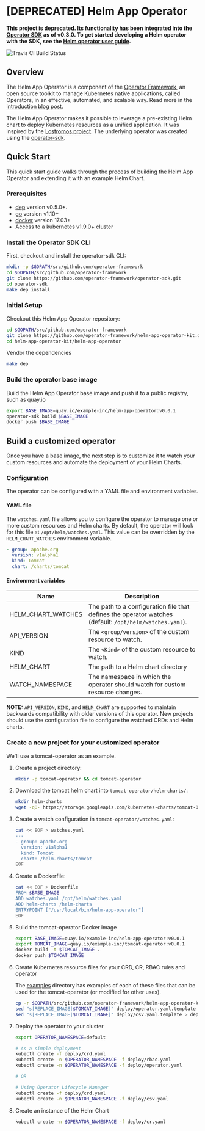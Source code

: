 # [DEPRECATED] Helm App Operator

**This project is deprecated. Its functionality has been integrated into the [Operator SDK][operator_sdk] as of v0.3.0. To get started developing a Helm operator with the SDK, see the [Helm operator user guide][helm_user_guide].**

![Travis CI Build Status](https://travis-ci.org/operator-framework/helm-app-operator-kit.svg?branch=master "Travis CI Build Status")

## Overview

The Helm App Operator is a component of the [Operator Framework](https://github.com/operator-framework), an open source toolkit to manage Kubernetes native applications, called Operators, in an effective, automated, and scalable way. Read more in the [introduction blog post](https://coreos.com/blog/introducing-operator-framework).

The Helm App Operator makes it possible to leverage a pre-existing Helm chart to deploy Kubernetes resources as a unified application. It was inspired by the [Lostromos project](https://github.com/wpengine/lostromos). The underlying operator was created using the [operator-sdk][operator_sdk].

## Quick Start

This quick start guide walks through the process of building the Helm App Operator and extending it with an example Helm Chart.

### Prerequisites

- [dep][dep_tool] version v0.5.0+.
- [go][go_tool] version v1.10+
- [docker][docker_tool] version 17.03+
- Access to a kubernetes v1.9.0+ cluster

### Install the Operator SDK CLI

First, checkout and install the operator-sdk CLI:

```bash
mkdir -p $GOPATH/src/github.com/operator-framework
cd $GOPATH/src/github.com/operator-framework
git clone https://github.com/operator-framework/operator-sdk.git
cd operator-sdk
make dep install
```

### Initial Setup

Checkout this Helm App Operator repository:

```bash
cd $GOPATH/src/github.com/operator-framework
git clone https://github.com/operator-framework/helm-app-operator-kit.git
cd helm-app-operator-kit/helm-app-operator
```

Vendor the dependencies

```bash
make dep
```

### Build the operator base image

Build the Helm App Operator base image and push it to a public registry, such as quay.io

```bash
export BASE_IMAGE=quay.io/example-inc/helm-app-operator:v0.0.1
operator-sdk build $BASE_IMAGE
docker push $BASE_IMAGE
```

## Build a customized operator

Once you have a base image, the next step is to customize it to watch your custom resources and automate the deployment of your Helm Charts.

### Configuration

The operator can be configured with a YAML file and environment variables.

#### YAML file

The `watches.yaml` file allows you to configure the operator to manage one or more custom resources and Helm charts. By default, the operator will look for this file at `/opt/helm/watches.yaml`. This value can be overridden by the `HELM_CHART_WATCHES` environment variable.

```yaml
- group: apache.org
  version: v1alpha1
  kind: Tomcat
  chart: /charts/tomcat
```

#### Environment variables

Name               | Description
-------------------|--------------------------------------------------------------------------------------
HELM_CHART_WATCHES | The path to a configuration file that defines the operator watches (default: `/opt/helm/watches.yaml`).
API_VERSION        | The `<group/version>` of the custom resource to watch.
KIND               | The `<Kind>` of the custom resource to watch.
HELM_CHART         | The path to a Helm chart directory
WATCH_NAMESPACE    | The namespace in which the operator should watch for custom resource changes.


**NOTE:** `API_VERSION`, `KIND`, and `HELM_CHART` are supported to maintain backwards compatibility with older versions of this operator. New projects should use the configuration file to configure the watched CRDs and Helm charts.

### Create a new project for your customized operator

We'll use a tomcat-operator as an example.

1. Create a project directory:

    ```bash
    mkdir -p tomcat-operator && cd tomcat-operator
    ```

2. Download the tomcat helm chart into `tomcat-operator/helm-charts/`:

    ```bash
    mkdir helm-charts
    wget -qO- https://storage.googleapis.com/kubernetes-charts/tomcat-0.1.0.tgz | tar vxz -C ./helm-charts
    ```

3. Create a watch configuration in `tomcat-operator/watches.yaml`:

    ```bash
    cat << EOF > watches.yaml
    ---
    - group: apache.org
      version: v1alpha1
      kind: Tomcat
      chart: /helm-charts/tomcat
    EOF
    ```

4. Create a Dockerfile:

    ```bash
    cat << EOF > Dockerfile
    FROM $BASE_IMAGE
    ADD watches.yaml /opt/helm/watches.yaml
    ADD helm-charts /helm-charts
    ENTRYPOINT ["/usr/local/bin/helm-app-operator"]
    EOF
    ```

5. Build the tomcat-operator Docker image

    ```bash
    export BASE_IMAGE=quay.io/example-inc/helm-app-operator:v0.0.1
    export TOMCAT_IMAGE=quay.io/example-inc/tomcat-operator:v0.0.1
    docker build -t $TOMCAT_IMAGE .
    docker push $TOMCAT_IMAGE
    ```

6. Create Kubernetes resource files for your CRD, CR, RBAC rules and operator

    The [examples](../examples/tomcat-operator) directory has examples of each of these files that can be used for the tomcat-operator (or modified for other uses).

    ```bash
    cp -r $GOPATH/src/github.com/operator-framework/helm-app-operator-kit/examples/tomcat-operator/ deploy/
    sed "s|REPLACE_IMAGE|$TOMCAT_IMAGE|" deploy/operator.yaml.template > deploy/operator.yaml && rm deploy/operator.yaml.template
    sed "s|REPLACE_IMAGE|$TOMCAT_IMAGE|" deploy/csv.yaml.template > deploy/csv.yaml && rm deploy/csv.yaml.template
    ```

7. Deploy the operator to your cluster

    ```bash
    export OPERATOR_NAMESPACE=default

    # As a simple deployment
    kubectl create -f deploy/crd.yaml
    kubectl create -n $OPERATOR_NAMESPACE -f deploy/rbac.yaml
    kubectl create -n $OPERATOR_NAMESPACE -f deploy/operator.yaml

    # OR

    # Using Operator Lifecycle Manager
    kubectl create -f deploy/crd.yaml
    kubectl create -n $OPERATOR_NAMESPACE -f deploy/csv.yaml
    ```

8. Create an instance of the Helm Chart

    ```bash
    kubectl create -n $OPERATOR_NAMESPACE -f deploy/cr.yaml
    ```

[dep_tool]:https://golang.github.io/dep/docs/installation.html
[go_tool]:https://golang.org/dl/
[docker_tool]:https://docs.docker.com/install/
[operator_sdk]:https://github.com/operator-framework/operator-sdk
[helm_user_guide]:https://github.com/operator-framework/operator-sdk/blob/master/doc/helm/user-guide.md
